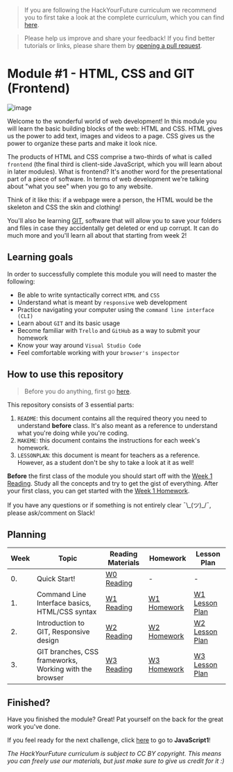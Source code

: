 > If you are following the HackYourFuture curriculum we recommend you to first take a look at the complete curriculum, which you can find [here](https://github.com/HackYourFuture/curriculum).

> Please help us improve and share your feedback! If you find better tutorials or links, please share them by [opening a pull request](https://github.com/HackYourFuture/HTML-CSS/pulls).

# Module #1 - HTML, CSS and GIT (Frontend)

![image](assets/module1.png)

Welcome to the wonderful world of web development! In this module you will learn the basic building blocks of the web: HTML and CSS. HTML gives us the power to add text, images and videos to a page. CSS gives us the power to organize these parts and make it look nice.

The products of HTML and CSS comprise a two-thirds of what is called `frontend` (the final third is client-side JavaScript, which you will learn about in later modules). What is frontend? It's another word for the presentational part of a piece of software. In terms of web development we're talking about "what you see" when you go to any website.

Think of it like this: if a webpage were a person, the HTML would be the skeleton and CSS the skin and clothing!

You'll also be learning [GIT](https://www.youtube.com/watch?v=P0kF3vvy3QM), software that will allow you to save your folders and files in case they accidentally get deleted or end up corrupt. It can do much more and you'll learn all about that starting from week 2!

## Learning goals

In order to successfully complete this module you will need to master the following:

-   Be able to write syntactically correct `HTML` and `CSS`
-   Understand what is meant by `responsive` web development
-   Practice navigating your computer using the `command line interface (CLI)`
-   Learn about `GIT` and its basic usage
-   Become familiar with `Trello` and `GitHub` as a way to submit your homework
-   Know your way around `Visual Studio Code`
-   Feel comfortable working with your `browser's inspector`

## How to use this repository

> Before you do anything, first go [here](Week0/README.md).

This repository consists of 3 essential parts:

1. `README`: this document contains all the required theory you need to understand **before** class. It's also meant as a reference to understand what you're doing while you're coding.
2. `MAKEME`: this document contains the instructions for each week's homework.
3. `LESSONPLAN`: this document is meant for teachers as a reference. However, as a student don't be shy to take a look at it as well!

**Before** the first class of the module you should start off with the [Week 1 Reading](/Week1/README.md). Study all the concepts and try to get the gist of everything. After your first class, you can get started with the [Week 1 Homework](/Week1/MAKEME.md).

If you have any questions or if something is not entirely clear ¯\\\_(ツ)\_/¯, please ask/comment on Slack!

## Planning

| Week | Topic                                                  | Reading Materials                  | Homework                        | Lesson Plan                            |
| ---- | ------------------------------------------------------ | ---------------------------------- | ------------------------------- | -------------------------------------- |
| 0.   | Quick Start!                                           | [W0 Reading](Week0/README.md) | -                               | -                                      |
| 1.   | Command Line Interface basics, HTML/CSS syntax         | [W1 Reading](/Week1/README.md)     | [W1 Homework](/Week1/MAKEME.md) | [W1 Lesson Plan](/Week1/LESSONPLAN.md) |
| 2.   | Introduction to GIT, Responsive design                 | [W2 Reading](/Week2/README.md)     | [W2 Homework](/Week2/MAKEME.md) | [W2 Lesson Plan](/Week2/LESSONPLAN.md) |
| 3.   | GIT branches, CSS frameworks, Working with the browser | [W3 Reading](/Week3/README.md)     | [W3 Homework](/Week3/MAKEME.md) | [W3 Lesson Plan](/Week3/LESSONPLAN.md) |

## Finished?

Have you finished the module? Great! Pat yourself on the back for the great work you've done.

If you feel ready for the next challenge, click [here](https://www.github.com/hackyourfuture/javascript1) to go to **JavaScript1**!

_The HackYourFuture curriculum is subject to CC BY copyright. This means you can freely use our materials, but just make sure to give us credit for it :)_
